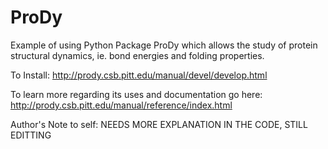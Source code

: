 # ProDy
Example of using Python Package ProDy which allows the study of protein structural dynamics, ie. bond energies and folding properties.

To Install: http://prody.csb.pitt.edu/manual/devel/develop.html

To learn more regarding its uses and documentation go here: http://prody.csb.pitt.edu/manual/reference/index.html



Author's Note to self: NEEDS MORE EXPLANATION IN THE CODE, STILL EDITTING
